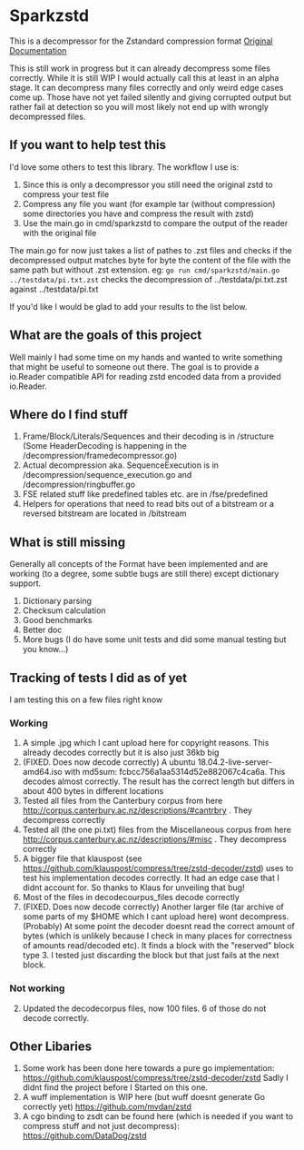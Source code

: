 # Sparkzstd
This is a decompressor for the Zstandard compression format [Original Documentation](https://github.com/facebook/zstd/blob/dev/doc/zstd_compression_format.md)

This is still work in progress but it can already decompress some files correctly.
While it is still WIP I would actually call this at least in an alpha stage. It can decompress many files correctly and only weird edge cases come up. Those have not yet failed silently and giving corrupted output but rather fail at detection so you will most likely not end up with wrongly decompressed files.

## If you want to help test this
I'd love some others to test this library. The workflow I use is:
1. Since this is only a decompressor you still need the original zstd to compress your test file
2. Compress any file you want (for example tar (without compression) some directories you have and compress the result with zstd)
3. Use the main.go in cmd/sparkzstd to compare the output of the reader with the original file

The main.go for now just takes a list of pathes to .zst files and checks if the decompressed output matches byte for byte the content of the file with the same path but without .zst extension. 
eg: `go run cmd/sparkzstd/main.go ../testdata/pi.txt.zst`
checks the decompression of ../testdata/pi.txt.zst against ../testdata/pi.txt

If you'd like I would be glad to add your results to the list below.

## What are the goals of this project
Well mainly I had some time on my hands and wanted to write something that might be useful to someone out there.
The goal is to provide a io.Reader compatible API for reading zstd encoded data from a provided io.Reader.

## Where do I find stuff
1. Frame/Block/Literals/Sequences and their decoding is in /structure (Some HeaderDecoding is happening in the /decompression/framedecompressor.go)
2. Actual decompression aka. SequenceExecution is in /decompression/sequence_execution.go and /decompression/ringbuffer.go
3. FSE related stuff like predefined tables etc. are in /fse/predefined
4. Helpers for operations that need to read bits out of a bitstream or a reversed bitstream are located in /bitstream

## What is still missing
Generally all concepts of the Format have been implemented and are working (to a degree, some subtle bugs are still there) except dictionary support.
1. Dictionary parsing
2. Checksum calculation
1. Good benchmarks
2. Better doc
3. More bugs (I do have some unit tests and did some manual testing but you know...)

## Tracking of tests I did as of yet
I am testing this on a few files right know
### Working
1. A simple .jpg which I cant upload here for copyright reasons. This already decodes correctly but it is also just 36kb big
1. (FIXED. Does now decode correctly) A ubuntu 18.04.2-live-server-amd64.iso with md5sum: fcbcc756a1aa5314d52e882067c4ca6a. This decodes almost correctly. The result has the correct length but differs in about 400 bytes in different locations
1. Tested all files from the Canterbury corpus from here http://corpus.canterbury.ac.nz/descriptions/#cantrbry . They decompress correctly
1. Tested all (the one pi.txt) files from the Miscellaneous corpus from here http://corpus.canterbury.ac.nz/descriptions/#misc . They decompress correctly
1. A bigger file that klauspost (see https://github.com/klauspost/compress/tree/zstd-decoder/zstd) uses to test his implementation decodes correctly. It had an edge case that I didnt account for. So thanks to Klaus for unveiling that bug!
1. Most of the files in decodecourpus_files decode correctly
1. (FIXED. Does now decode correctly) Another larger file (tar archive of some parts of my $HOME which I cant upload here) wont decompress. (Probably) At some point the decoder doesnt read the correct amount of bytes (which is unlikely because I check in many places for correctness of amounts read/decoded etc). It finds a block with the "reserved" block type 3. I tested just discarding the block but that just fails at the next block.

### Not working
2. Updated the decodecorpus files, now 100 files. 6 of those do not decode correctly.

## Other Libaries
1. Some work has been done here towards a pure go implementation: https://github.com/klauspost/compress/tree/zstd-decoder/zstd Sadly I didnt find the project before I Started on this one.
2. A wuff implementation is WIP here (but wuff doesnt generate Go correctly yet) https://github.com/mvdan/zstd
3. A cgo binding to zsdt can be found here (which is needed if you want to compress stuff and not just decompress): https://github.com/DataDog/zstd 

